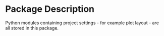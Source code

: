 # Package Description

Python modules containing project settings - for example plot layout - are all 
stored in this package.
